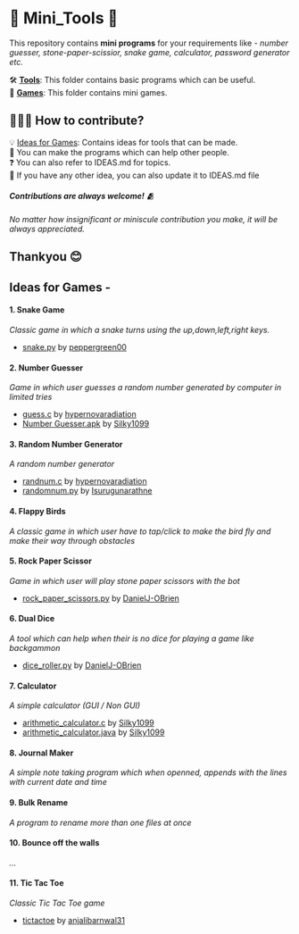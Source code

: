 # 🔨 Mini_Tools 🔨

This repository contains **mini programs** for your requirements like - _number guesser, stone-paper-scissior, snake game, calculator, password generator etc._

🛠️ [**Tools**](/Tools): This folder contains basic programs which can be useful.<br>
👾 [**Games**](/Games): This folder contains mini games.

## 👨🏻‍💻 How to contribute?
💡 [Ideas for Games](#ideas-for-games): Contains ideas for tools that can be made. <br>
🤝 You can make the programs which can help other people. <br>
❓ You can also refer to IDEAS.md for topics. <br>
💭 If you have any other idea, you can also update it to IDEAS.md file

#### <i>Contributions are always welcome! 🫂<br>
No matter how insignificant or miniscule contribution you make, it will be always appreciated.</i>
## Thankyou 😊

## Ideas for Games -
#### 1. Snake Game
_Classic game in which a snake turns using the up,down,left,right keys._
- [snake.py](/Games/snake_game/snake.py) by [peppergreen00](https://github.com/peppergreen00)
#### 2. Number Guesser
_Game in which user guesses a random number generated by computer in limited tries_
- [guess.c](/Games/guessing_game/guess.c) by [hypernovaradiation](https://github.com/hypernovaradiation)
- [Number Guesser.apk](/Games/guessing_game/) by [Silky1099](https://github.com/Silky1099)
#### 3. Random Number Generator
_A random number generator_
- [randnum.c](/Tools/random_number) by [hypernovaradiation](https://github.com/hypernovaradiation/randnum.c)<br>
- [randomnum.py](/Tools/random_number) by [Isurugunarathne](https://github.com/IsuruGunarathne/randomnum.py)
#### 4. Flappy Birds
_A classic game in which user have to tap/click to make the bird fly and make their way through obstacles_
#### 5. Rock Paper Scissor
_Game in which user will play stone paper scissors with the bot_
- [rock_paper_scissors.py](/Games/rock_paper_scissors/rock_paper_scissors.py) by [DanielJ-OBrien](https://github.com/DanielJ-OBrien)
#### 6. Dual Dice
_A tool which can help when their is no dice for playing a game like backgammon_
- [dice_roller.py](/Tools/dice_roller/dice_roller.py) by [DanielJ-OBrien](https://github.com/DanielJ-OBrien)
#### 7. Calculator
_A simple calculator (GUI / Non GUI)_
- [arithmetic_calculator.c](/Tools/Calculator/Arithmetic-Calculator.c) by [Silky1099](https://github.com/Silky1099)
- [arithmetic_calculator.java](/Tools/Calculator/arithmeticCalculator.java) by [Silky1099](https://github.com/Silky1099)
#### 8. Journal Maker
_A simple note taking program which when openned, appends with the lines with current date and time_
#### 9. Bulk Rename
_A program to rename more than one files at once_
#### 10. Bounce off the walls
_..._
#### 11. Tic Tac Toe
_Classic Tic Tac Toe game_
- [tictactoe](/Games/tic_tac_toe/tictactoe.py) by [anjalibarnwal31](https://github.com/anjalibarnwal31)


